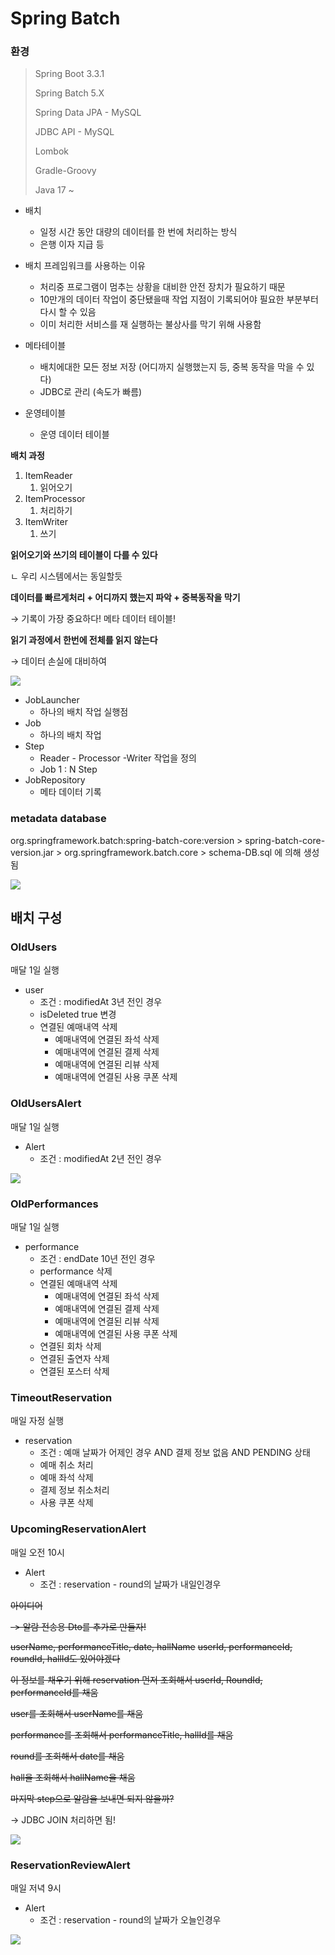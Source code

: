 # Spring Batch

### 환경

> Spring Boot 3.3.1
> 
> Spring Batch 5.X 
> 
> Spring Data JPA - MySQL
>
> JDBC API - MySQL
>
> Lombok
>
> Gradle-Groovy
>
> Java 17 ~

- 배치
    - 일정 시간 동안 대량의 데이터를 한 번에 처리하는 방식
    - 은행 이자 지급 등

- 배치 프레임워크를 사용하는 이유
    - 처리중 프로그램이 멈추는 상황을 대비한 안전 장치가 필요하기 때문
    - 10만개의 데이터 작업이 중단됐을때 작업 지점이 기록되어야 필요한 부분부터 다시 할 수 있음
    - 이미 처리한 서비스를 재 실행하는 불상사를 막기 위해 사용함



- 메타테이블
    - 배치에대한 모든 정보 저장 (어디까지 실행했는지 등, 중복 동작을 막을 수 있다)
    - JDBC로 관리 (속도가 빠름)
- 운영테이블
    - 운영 데이터 테이블

**배치 과정**

1. ItemReader
    1. 읽어오기
2. ItemProcessor
    1. 처리하기
3. ItemWriter
    1. 쓰기

**읽어오기와 쓰기의 테이블이 다를 수 있다**

ㄴ 우리 시스템에서는 동일할듯

**데이터를 빠르게처리 + 어디까지 했는지 파악 + 중복동작을 막기**

→ 기록이 가장 중요하다! 메타 데이터 테이블!

**읽기 과정에서 한번에 전체를 읽지 않는다**

→ 데이터 손실에 대비하여

![](https://img1.daumcdn.net/thumb/R1280x0/?scode=mtistory2&fname=https%3A%2F%2Fblog.kakaocdn.net%2Fdn%2Fmt5XM%2FbtrMvMVRYU2%2FGpTg0S08ycoTBkTziRkUO1%2Fimg.png)

- JobLauncher
    - 하나의 배치 작업 실행점
- Job
    - 하나의 배치 작업
- Step
    - Reader - Processor -Writer 작업을 정의
    - Job 1 : N Step
- JobRepository
    - 메타 데이터 기록

### metadata database

org.springframework.batch:spring-batch-core:version > spring-batch-core-version.jar > org.springframework.batch.core > schema-DB.sql 에 의해 생성됨

![](https://docs.spring.io/spring-batch/reference/_images/meta-data-erd.png)

## 배치 구성

### OldUsers

매달 1일 실행

- user
  - 조건 : modifiedAt 3년 전인 경우
  - isDeleted true 변경
  - 연결된 예매내역 삭제
    - 예매내역에 연결된 좌석 삭제
    - 예매내역에 연결된 결제 삭제
    - 예매내역에 연결된 리뷰 삭제
    - 예매내역에 연결된 사용 쿠폰 삭제

### OldUsersAlert

매달 1일 실행

- Alert
  - 조건 : modifiedAt 2년 전인 경우

![](https://postfiles.pstatic.net/MjAyNDExMTFfMjQ0/MDAxNzMxMjk1MTgwMjA4.R2-elCOBEGLrwQLGxU3E2AIRrgch8QcJldtRWKaek7Ig.nkod2MXxAbMWxxKNdXhKPZFz4jjQvKqQElgM_4iINuwg.JPEG/%ED%99%94%EB%A9%B4_%EC%BA%A1%EC%B2%98_2024-11-11_121622.jpg?type=w966)

### OldPerformances

매달 1일 실행

- performance
  - 조건 : endDate 10년 전인 경우
  - performance 삭제
  - 연결된 예매내역 삭제
    - 예매내역에 연결된 좌석 삭제
    - 예매내역에 연결된 결제 삭제
    - 예매내역에 연결된 리뷰 삭제
    - 예매내역에 연결된 사용 쿠폰 삭제
  - 연결된 회차 삭제
  - 연결된 출연자 삭제
  - 연결된 포스터 삭제

### TimeoutReservation

매일 자정 실행

- reservation
  - 조건 : 예매 날짜가 어제인 경우 AND 결제 정보 없음 AND PENDING 상태
  - 예매 취소 처리
  - 예매 좌석 삭제
  - 결제 정보 취소처리
  - 사용 쿠폰 삭제

### UpcomingReservationAlert

매일 오전 10시

- Alert
  - 조건 : reservation - round의 날짜가 내일인경우

~~아이디어~~

~~-> 알람 전송용 Dto를 추가로 만들자!~~

~~userName, performanceTitle, date, hallName~~
~~userId, performanceId, roundId, hallId도 있어야겠다~~

~~이 정보를 채우기 위해 reservation 먼저 조회해서 userId, RoundId, performanceId를 채움~~

~~user를 조회해서 userName를 채움~~

~~performance를 조회해서 performanceTitle, hallId를 채움~~

~~round를 조회해서 date를 채움~~

~~hall을 조회해서 hallName을 채움~~

~~마지막 step으로 알람을 보내면 되지 않을까?~~

-> JDBC JOIN 처리하면 됨!

![](https://postfiles.pstatic.net/MjAyNDExMTFfODEg/MDAxNzMxMjk1MTgwMjA4.XEKutIMKumOKYq0fk4-3g9I0r0eMN_wQCJpmmQvMowAg.mYq0bMdnuNM8vC12Iwu8460VO1J_O2A-iFhWfskz5ecg.JPEG/%ED%99%94%EB%A9%B4_%EC%BA%A1%EC%B2%98_2024-11-11_121651.jpg?type=w966)

### ReservationReviewAlert

매일 저녁 9시

- Alert
  - 조건 : reservation - round의 날짜가 오늘인경우

![](https://postfiles.pstatic.net/MjAyNDExMTFfMTE1/MDAxNzMxMjk1MTgwMjA4.REheajdBXp-ws97iU_dV45TMvMD9Ri500qZ9HCbrnmwg.KYRJk8etTKsie37Nt4TAc4QsuJV5jVtigvIn21ZcnFcg.JPEG/%ED%99%94%EB%A9%B4_%EC%BA%A1%EC%B2%98_2024-11-11_121710.jpg?type=w966)
